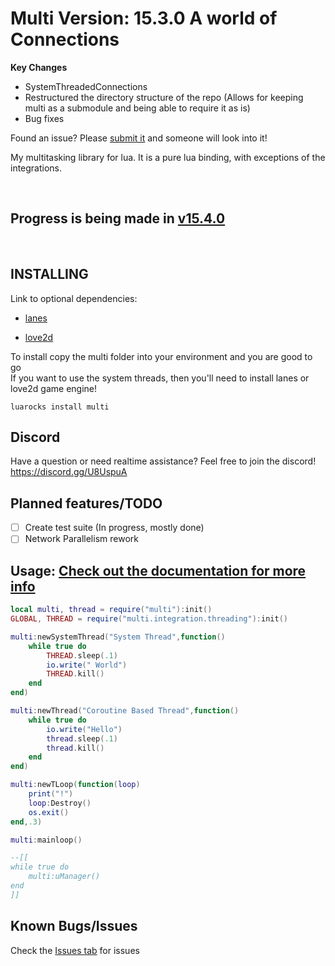 # Multi Version: 15.3.0 A world of Connections
**Key Changes**
- SystemThreadedConnections
- Restructured the directory structure of the repo (Allows for keeping multi as a submodule and being able to require it as is)
- Bug fixes

Found an issue? Please [submit it](https://github.com/rayaman/multi/issues) and someone will look into it!

My multitasking library for lua. It is a pure lua binding, with exceptions of the integrations.

</br>

Progress is being made in [v15.4.0](https://github.com/rayaman/multi/tree/v15.4.0)
---

</br>

INSTALLING
----------
Link to optional dependencies:
- [lanes](https://github.com/LuaLanes/lanes)

- [love2d](https://love2d.org/)

To install copy the multi folder into your environment and you are good to go</br>
If you want to use the system threads, then you'll need to install lanes or love2d game engine!

```
luarocks install multi
```

Discord
-------
Have a question or need realtime assistance? Feel free to join the discord!</br>
https://discord.gg/U8UspuA

Planned features/TODO
---------------------
- [ ] Create test suite (In progress, mostly done)
- [ ] Network Parallelism rework

Usage: [Check out the documentation for more info](https://github.com/rayaman/multi/blob/master/Documentation.md)
-----

```lua
local multi, thread = require("multi"):init()
GLOBAL, THREAD = require("multi.integration.threading"):init()

multi:newSystemThread("System Thread",function()
	while true do
		THREAD.sleep(.1)
		io.write(" World")
		THREAD.kill()
	end
end)

multi:newThread("Coroutine Based Thread",function()
	while true do
		io.write("Hello")
		thread.sleep(.1)
		thread.kill()
	end
end)

multi:newTLoop(function(loop)
	print("!")
	loop:Destroy()
	os.exit()
end,.3)

multi:mainloop()

--[[
while true do
	multi:uManager()
end
]]
```

Known Bugs/Issues
-----------------
Check the [Issues tab](https://github.com/rayaman/multi/issues) for issues
